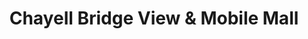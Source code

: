 ---
title: "Chayell Bridge View & Mobile Mall"
url: /karachi/chayell-bridge-view-und-mobile-mall/
shop: Handy
---